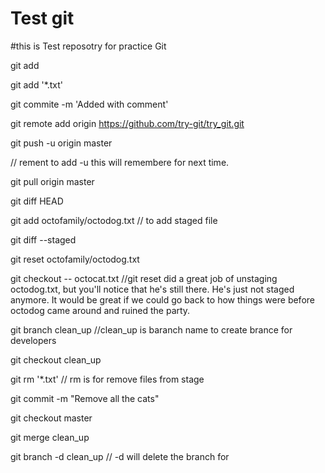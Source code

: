 # Test git 
#this is Test reposotry for practice Git

git add

git add '*.txt'

git commite -m 'Added with comment'

git remote add origin https://github.com/try-git/try_git.git

git push -u origin master

// rement to add -u this will remembere for next time.

git pull origin master

git diff HEAD

git add octofamily/octodog.txt
// to add staged file 

git diff --staged

git reset octofamily/octodog.txt

git checkout -- octocat.txt
//git reset did a great job of unstaging octodog.txt, but you'll notice that he's still there. He's just not staged anymore. It would be great if we could go back to how things were before octodog came around and ruined the party.

git branch clean_up
//clean_up is baranch name to create brance for developers


git checkout clean_up

git rm '*.txt'
//  rm is for remove files from stage 

git commit -m "Remove all the cats"

git checkout master

git merge clean_up

git branch -d clean_up
// -d will delete the branch for 
